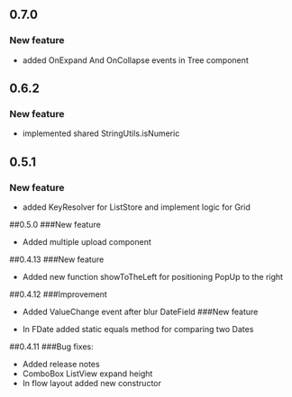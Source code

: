 ## 0.7.0

### New feature

- added OnExpand And OnCollapse events in Tree component

## 0.6.2

### New feature

- implemented shared StringUtils.isNumeric

## 0.5.1

### New feature

- added KeyResolver for ListStore and implement logic for Grid

##0.5.0
###New feature

- Added multiple upload component

##0.4.13
###New feature

- Added new function showToTheLeft for positioning PopUp to the right

##0.4.12
###Improvement

- Added ValueChange event after blur DateField
###New feature

- In FDate added static equals method for comparing two Dates 

##0.4.11
###Bug fixes:

- Added release notes
- ComboBox ListView expand height
- In flow layout added new constructor